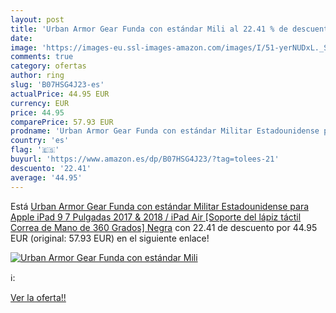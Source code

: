 ```yaml
---
layout: post
title: 'Urban Armor Gear Funda con estándar Mili al 22.41 % de descuento'
date: 
image: 'https://images-eu.ssl-images-amazon.com/images/I/51-yerNUDxL._SL200_.jpg'
comments: true
category: ofertas
author: ring
slug: 'B07HSG4J23-es'
actualPrice: 44.95 EUR
currency: EUR
price: 44.95
comparePrice: 57.93 EUR
prodname: 'Urban Armor Gear Funda con estándar Militar Estadounidense para Apple iPad 9 7 Pulgadas  2017 & 2018 / iPad Air [Soporte del lápiz táctil  Correa de Mano de 360 Grados] Negra'
country: 'es'
flag: '🇪🇸'
buyurl: 'https://www.amazon.es/dp/B07HSG4J23/?tag=tolees-21'
descuento: '22.41'
average: '44.95'
---
```


Está [Urban Armor Gear Funda con estándar Militar Estadounidense para Apple iPad 9 7 Pulgadas  2017 & 2018 / iPad Air [Soporte del lápiz táctil  Correa de Mano de 360 Grados] Negra](https://www.amazon.es/dp/B07HSG4J23/?tag=tolees-21) con 22.41 de descuento por 44.95 EUR (original: 57.93 EUR) en el siguiente enlace!

[![Urban Armor Gear Funda con estándar Mili](https://images-eu.ssl-images-amazon.com/images/I/51-yerNUDxL._SL200_.jpg)](https://www.amazon.es/dp/B07HSG4J23/?tag=tolees-21)

ℹ️:


[Ver la oferta!!](https://www.amazon.es/dp/B07HSG4J23/?tag=tolees-21)
